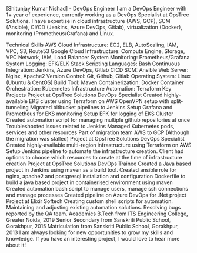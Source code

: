 [Shitunjay Kumar Nishad] - DevOps Engineer
I am a DevOps Engineer with 1+ year of experience, currently working as a DevOps Specialist at OpsTree Solutions. I have expertise in cloud infrastructure (AWS, GCP), SCM (Ansible), CI/CD (Jenkins, Azure DevOps, Gitlab), virtualization (Docker), monitoring (Prometheus/Grafana) and Linux.

Technical Skills
AWS Cloud Infrastructure: EC2, ELB, AutoScaling, IAM, VPC, S3, Route53
Google Cloud Infrastructure: Compute Engine, Storage, VPC Network, IAM, Load Balancer
System Monitoring: Prometheus/Grafana
System Logging: EFK/ELK Stack
Scripting Languages: Bash
Continuous Integration: Jenkins, Azure DevOps, Gitlab CICD
SCM: Ansible
Web Server: Nginx, Apache2
Version Control: Git, Github, Gitlab
Operating System: Linux (Ubuntu & CentOS)
Build Tool: Maven
Containerization: Docker
Container Orchestration: Kubernetes
Infrastructure Automation: Terraform
Key Projects
Project at OpsTree Solutions
DevOps Specialist
Created highly-available EKS cluster using Terraform on AWS
OpenVPN setup with split-tunneling
Migrated bitbucket pipelines to Jenkins
Setup Grafana and Prometheus for EKS monitoring
Setup EFK for logging of EKS Cluster
Created automation script for managing multiple github repositories at once
Troubleshooted issues related to Jenkins
Managed Kubernetes pods, services and other resources
Part of migration team AWS to GCP (Although the migration was stalled)
Project at OpsTree Solutions
DevOps Specialist
Created highly-available multi-region infrastructure using Terraform on AWS
Setup Jenkins pipeline to automate the infrastructure creation.
Client had options to choose which resources to create at the time of infrastructure creation
Project at OpsTree Solutions
DevOps Trainee
Created a Java based project in Jenkins using maven as a build tool.
Created ansible role for nginx, apache2 and postgresql installation and configuration
Dockerfile to build a java based project in containerised environment using maven
Created automation bash script to manage users, manage ssh connections and manage processes
Created pipeline on Azure DevOps for .Net project
Project at Elixir Softech
Creating custom shell scripts for automation.
Maintaining and adjusting existing automation solutions.
Resolving bugs reported by the QA team.
Academics
B.Tech from ITS Engineering College, Greater Noida, 2019
Senior Secondary from Sanskriti Public School, Gorakhpur, 2015
Matriculation from Sanskriti Public School, Gorakhpur, 2013
I am always looking for new opportunities to grow my skills and knowledge. If you have an interesting project, I would love to hear more about it!

<!---
Shitunjayk/Shitunjayk is a ✨ special ✨ repository because its `README.md` (this file) appears on your GitHub profile.
You can click the Preview link to take a look at your changes.
--->
